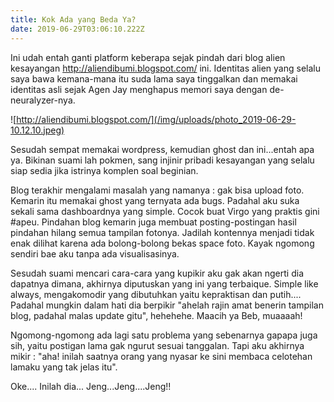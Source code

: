 ```yaml
---
title: Kok Ada yang Beda Ya?
date: 2019-06-29T03:06:10.222Z
---
```

Ini udah entah ganti platform keberapa sejak pindah dari blog alien kesayangan <http://aliendibumi.blogspot.com/> ini. Identitas alien yang selalu saya bawa kemana-mana itu suda lama saya tinggalkan dan memakai identitas asli sejak Agen Jay menghapus memori saya dengan de-neuralyzer-nya. 

![http://aliendibumi.blogspot.com/](/img/uploads/photo_2019-06-29-10.12.10.jpeg)

Sesudah sempat memakai wordpress, kemudian ghost dan ini...entah apa ya. Bikinan suami lah pokmen, sang injinir pribadi kesayangan yang selalu siap sedia jika istrinya komplen soal beginian. 

Blog terakhir mengalami masalah yang namanya : gak bisa upload foto. Kemarin itu memakai ghost yang ternyata ada bugs. Padahal aku suka sekali sama dashboardnya yang simple. Cocok buat Virgo yang praktis gini #apeu. Pindahan blog kemarin juga membuat posting-postingan hasil pindahan hilang semua tampilan fotonya. Jadilah kontennya menjadi tidak enak dilihat karena ada bolong-bolong bekas space foto. Kayak ngomong sendiri bae aku tanpa ada visualisasinya.

Sesudah suami mencari cara-cara yang kupikir aku gak akan ngerti dia dapatnya dimana, akhirnya diputuskan yang ini yang terbaique. Simple like always, mengakomodir yang dibutuhkan yaitu kepraktisan dan putih.... Padahal mungkin dalam hati dia berpikir "ahelah rajin amat benerin tampilan blog, padahal malas update gitu", hehehehe. Maacih ya Beb, muaaaah!

Ngomong-ngomong ada lagi satu problema yang sebenarnya gapapa juga sih, yaitu postigan lama gak ngurut sesuai tanggalan. Tapi aku akhirnya mikir : "aha! inilah saatnya orang yang nyasar ke sini membaca celotehan lamaku yang tak jelas itu". 

Oke.... Inilah dia... Jeng...Jeng....Jeng!!
